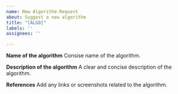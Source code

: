 ```yaml
---
name: New Algorithm Request
about: Suggest a new algorithm
title: "[ALGO]"
labels: ''
assignees: ''

---
```


**Name of the algorithm**
Consise name of the algorithm.

**Description of the algorithm**
A clear and concise description of the algorithm.

**References**
Add any links or screenshots related to the algorithm.
